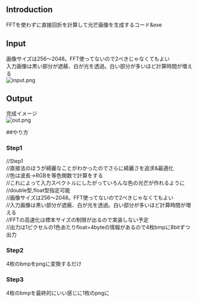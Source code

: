 ## Introduction
FFTを使わずに直接回折を計算して光芒画像を生成するコード&exe  

## Input
画像サイズは256～2048。FFT使ってないので2べきじゃなくてもよい  
入力画像は黒い部分が遮蔽、白が光を透過。白い部分が多いほど計算時間が増える  
![input.png](https://github.com/user-attachments/assets/b1c7d72b-7b08-4088-b89d-c30a898ca4f8)  

## Output
完成イメージ  
![out.png](https://github.com/user-attachments/assets/ce02f1f2-4f23-4b31-98e6-3ae9e2e51674)


##やり方
### Step1
//Step1  
//直接法のほうが綺麗なことがわかったのでさらに綺麗さを追求&最適化  
//色は波長→RGBを等色関数で計算をする  
//これによって入力スペクトルにしたがっていろんな色の光芒が作れるように  
//double型,float型指定可能  
//画像サイズは256～2048。FFT使ってないので2べきじゃなくてもよい  
//入力画像は黒い部分が遮蔽、白が光を透過。白い部分が多いほど計算時間が増える  
//FFTの高速化は標本サイズの制限が出るので実装しない予定  
//出力は1ピクセルの1色あたりfloat=4byteの情報があるので4枚bmpに8bitずつ出力  
### Step2
4枚のbmpをpngに変換するだけ

### Step3
4枚のbmpを最終的にいい感じに1枚のpngに  

